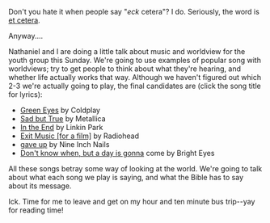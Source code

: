 Don't you hate it when people say "<i>eck</i> cetera"?  I do.  Seriously, the word is <a href="http://dictionary.reference.com/search?q=et%20cetera">et cetera</a>.

Anyway....

Nathaniel and I are doing a little talk about music and worldview for the youth group this Sunday.  We're going to use examples of popular song with worldviews; try to get people to think about what they're hearing, and whether life actually works that way.  Although we haven't figured out which 2-3 we're actually going to play, the final candidates are (click the song title for lyrics):

<ul>
<li><a href="http://www.lyricsfreak.com/c/coldplay/32627.html">Green Eyes</a> by Coldplay</li>
<li><a href="http://www.encyclopedia-metallica.com/lyrics/lyr-met2.shtml">Sad but True</a> by Metallica</li>
<li><a href="http://www.linkin-park-lyrics.com/in-the-end.htm">In the End</a> by Linkin Park</li>
<li><a href="http://www.followmearound.com/lyrics/exitmusic.html">Exit Music [for a film]</a> by Radiohead</li>
<li><a href="http://www.rexer.com/nin/gaveup.html">gave up</a> by Nine Inch Nails</li>
<li><a href="http://www.plyrics.com/lyrics/brighteyes/dontknowwhenbutadayisgonnacome.html">Don't know when, but a day is gonna</a> come by Bright Eyes</li>
</ul>

All these songs betray some way of looking at the world.  We're going to talk about what each song we play is saying, and what the Bible has to say about its message.

Ick.  Time for me to leave and get on my hour and ten minute bus trip--yay for reading time!
